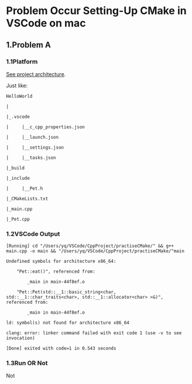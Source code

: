 # Problem Occur Setting-Up CMake in VSCode on mac

## 1.Problem A

### 1.1Platform

[See project architecture](https://github.com/SofijaErkin/basic-tool-mac/tree/main/vscode/build_compile_debug_case_combat/onlyOneSimpleSourceFile/cmakeversion/vsCodeCMake/practiseCMake).

Just like:

    HelloWorld

    |

    |_.vscode

    |     |__c_cpp_properties.json

    |     |__launch.json

    |     |__settings.json

    |     |__tasks.json
    
    |_build
    
    |_include
    
    |     |__Pet.h
    
    |_CMakeLists.txt 
    
    |_main.cpp

    |_Pet.cpp

### 1.2VSCode Output 

    [Running] cd "/Users/yq/VSCode/CppProject/practiseCMake/" && g++ main.cpp -o main && "/Users/yq/VSCode/CppProject/practiseCMake/"main
    
    Undefined symbols for architecture x86_64:
    
        "Pet::eat()", referenced from:
           
            _main in main-44f8ef.o
  
        "Pet::Pet(std::__1::basic_string<char, std::__1::char_traits<char>, std::__1::allocator<char> >&)", referenced from:
      
            _main in main-44f8ef.o
    
    ld: symbol(s) not found for architecture x86_64
    
    clang: error: linker command failed with exit code 1 (use -v to see invocation)

    [Done] exited with code=1 in 0.543 seconds


### 1.3Run OR Not

Not